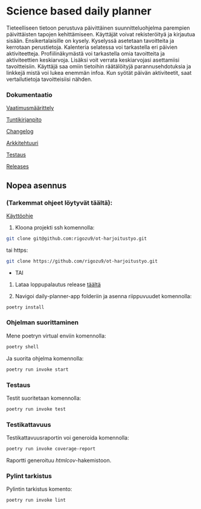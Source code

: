 # Science based daily planner

Tieteelliseen tietoon perustuva päivittäinen suunnitteluohjelma parempien päivittäisten tapojen kehittämiseen. 
Käyttäjät voivat rekisteröityä ja kirjautua sisään. Ensikertalaisille on kysely. 
Kyselyssä asetetaan tavoitteita ja kerrotaan perustietoja.
Kalenteria selatessa voi tarkastella eri päivien aktiviteetteja. 
Profiilinäkymästä voi tarkastella omia tavoitteita ja aktiviteettien keskiarvoja. 
Lisäksi voit verrata keskiarvojasi asettamiisi tavoitteisiin. 
Käyttäjä saa omiin tietoihin räätälöityjä parannusehdotuksia ja linkkejä mistä voi lukea enemmän infoa.
Kun syötät päivän aktiviteetit, saat vertailutietoja tavoitteisiisi nähden.

### Dokumentaatio

[Vaatimusmäärittely](https://github.com/rigozu9/ot-harjoitustyo/blob/main/daily-planner-app/dokumentaatio/vaatimusmaarittely.md)

[Tuntikirjanpito](https://github.com/rigozu9/ot-harjoitustyo/blob/main/daily-planner-app/dokumentaatio/tuntikirjanpito.md)

[Changelog](https://github.com/rigozu9/ot-harjoitustyo/blob/main/daily-planner-app/dokumentaatio/changelog.md)

[Arkkitehtuuri](https://github.com/rigozu9/ot-harjoitustyo/blob/main/daily-planner-app/dokumentaatio/arkkitehtuuri.md)

[Testaus](https://github.com/rigozu9/ot-harjoitustyo/blob/main/daily-planner-app/dokumentaatio/testaus.md)

[Releases](https://github.com/rigozu9/ot-harjoitustyo/releases)


## Nopea asennus

### (Tarkemmat ohjeet löytyvät täältä):
[Käyttöohje](https://github.com/rigozu9/ot-harjoitustyo/blob/main/daily-planner-app/dokumentaatio/kayttoohje.md)

1. Kloona projekti ssh komennolla: 
```bash
git clone git@github.com:rigozu9/ot-harjoitustyo.git
```
tai https:
```bash
git clone https://github.com/rigozu9/ot-harjoitustyo.git
```
- TAI
1. Lataa loppupalautus release [täältä](https://github.com/rigozu9/ot-harjoitustyo/releases)

2. Navigoi daily-planner-app folderiin ja asenna riippuvuudet komennolla:

```bash
poetry install
```

### Ohjelman suorittaminen
Mene poetryn virtual enviin komennolla: 

```bash
poetry shell
```

Ja suorita ohjelma komennolla:

```bash
poetry run invoke start
```

### Testaus

Testit suoritetaan komennolla:

```bash
poetry run invoke test
```

### Testikattavuus

Testikattavuusraportin voi generoida komennolla:

```bash
poetry run invoke coverage-report
```

Raportti generoituu _htmlcov_-hakemistoon.

### Pylint tarkistus

Pylintin tarkistus komento:

```bash
poetry run invoke lint
```
